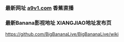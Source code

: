 ### 最新网址 [a9v1.com](http://www.a9v1.com/?xiangjiaozhibo) 香蕉直播
### 最新Banana影视地址 XIANGJIAO地址发布页

https://github.com/BigBananaLive/BigBananaLive/wiki
